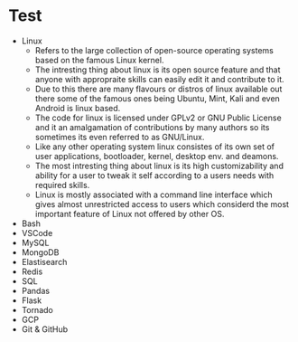# Test

- Linux 
  - Refers to the large collection of open-source operating systems based on the famous Linux kernel.
  - The intresting thing about linux is its open source feature and that anyone with appropraite skills can easily edit it and contribute to it.
  - Due to this there are many flavours or distros of linux available out there some of the famous ones being Ubuntu, Mint, Kali and even Android is linux based.
  - The code for linux is licensed under GPLv2 or GNU Public License and it an amalgamation of contributions by many authors so its sometimes its even referred to as GNU/Linux.
  - Like any other operating system linux consistes of its own set of user applications, bootloader, kernel, desktop env. and deamons.
  - The most intresting thing about linux is its high customizability and ability for a user to tweak it self according to a users needs with required skills.
  - Linux is mostly associated with a command line interface which gives almost unrestricted access to users which considerd the most important feature of Linux not offered by other OS.
- Bash
- VSCode 
- MySQL
- MongoDB
- Elastisearch
- Redis
- SQL
- Pandas
- Flask
- Tornado
- GCP
- Git & GitHub
